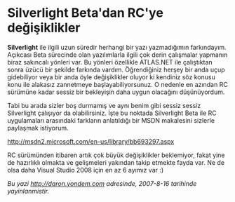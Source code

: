 # Silverlight Beta'dan RC'ye değişiklikler
**Silverlight** ile ilgili uzun süredir herhangi bir yazı yazmadığımın
farkındayım. Açıkcası Beta sürecinde olan yazılımlarla ilgili çok derin
çalışmalar yapmanın biraz sakıncalı yönleri var. Bu yönleri özellikle
ATLAS.NET ile çalıştıktan sonra üzücü bir şekilde farkında vardım.
Öğrendiğiniz herşey bir anda uçup gidebiliyor veya bir anda öyle
değişiklikler oluyor ki kendiniz söz konusu konu ile alakasız zannetmeye
başlayabiliyorsunuz. O nedenle en azından RC sürümüne kadar sessiz bir
bekleyişin daha uygun olacağını düşünüyordum.

Tabi bu arada sizler boş durmamış ve aynı benim gibi sessiz sessiz
Silverlight çalışıyor da olabilirsiniz. İşte bu noktada Silverlight Beta
ile RC uygulamaları arasındaki farkların anlatıldığı bir MSDN makalesini
sizlerle paylaşmak istiyorum.

<http://msdn2.microsoft.com/en-us/library/bb693297.aspx>

RC sürümünden itibaren artık çok büyük değişiklikler beklemiyor, fakat
yine de hazırlıklı olmakta ve gelişmeleri yakından takip etmekte fayda
var. Ne de olsa daha Visual Studio 2008 için en az 6 ayımız var :)



*Bu yazi http://daron.yondem.com adresinde, 2007-8-16 tarihinde yayinlanmistir.*
